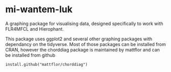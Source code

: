 # mi-wantem-luk
A graphing package for visualising data, designed specifically to work with FLR4MFCL and Hierophant.

This package uses ggplot2 and several other graphing packages with dependancy on the tidyverse. Most of those packages can be installed from CRAN, however the chorddiag package is maintained by mattflor and can be installed from github

```{r}
install.github("mattflor/chorddiag")
```


